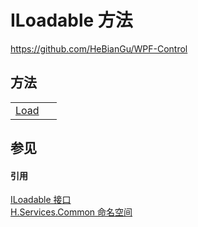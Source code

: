 # ILoadable 方法
https://github.com/HeBianGu/WPF-Control



## 方法
<table>
<tr>
<td><a href="0345f632-56c8-2ec7-1873-87985b5ce519">Load</a></td>
<td> </td></tr>
</table>

## 参见


#### 引用
<a href="fe4e7996-30a2-ccbf-c9bd-c591eee0d01c">ILoadable 接口</a>  
<a href="b9cdd84f-6623-a51a-f53b-465103ced202">H.Services.Common 命名空间</a>  
